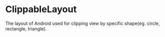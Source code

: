 # ClippableLayout
The layout of Android used for clipping view by specific shape(eg. circle, rectangle, triangle).
